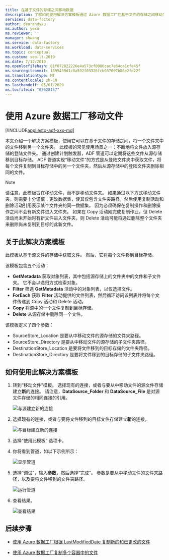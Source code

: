 ```yaml
---
title: 在基于文件的存储之间移动数据
description: 了解如何使用解决方案模板通过 Azure 数据工厂在基于文件的存储之间移动文件。
services: data-factory
author: dearandyxu
ms.author: yexu
ms.reviewer: ''
manager: shwang
ms.service: data-factory
ms.workload: data-services
ms.topic: conceptual
ms.custom: seo-lt-2019
ms.date: 7/12/2019
ms.openlocfilehash: 81f072822226e4a573cf0086cac7e64ca1cfe45f
ms.sourcegitcommit: 1895459d1c8a592f03326fcb037007b86e2fd22f
ms.translationtype: MT
ms.contentlocale: zh-CN
ms.lasthandoff: 05/01/2020
ms.locfileid: "82628157"
---
```

# <a name="move-files-with-azure-data-factory"></a>使用 Azure 数据工厂移动文件

[!INCLUDE[appliesto-adf-xxx-md](includes/appliesto-adf-xxx-md.md)]

本文介绍一个解决方案模板，使用它可以在基于文件的存储之间，将一个文件夹中的文件移到另一个文件夹。 此模板的常见使用场景之一：不断地将文件放入源存储的登陆文件夹。 通过创建计划触发器，ADF 管道可以定期将这些文件从源存储移到目标存储。  ADF 管道实现“移动文件”的方式是从登陆文件夹中获取文件，将每个文件复制到目标存储中的另一个文件夹，然后从源存储中的登陆文件夹删除相同的文件。

> [!NOTE]
> 请注意，此模板旨在移动文件，而不是移动文件夹。  如果通过以下方式移动文件夹，则需要十分谨慎：更改数据集，使其仅包含文件夹路径，然后使用复制活动和删除活动引用表示某个文件夹的同一数据集。 因为必须确保在复制操作和删除操作之间不会有新文件进入文件夹。 如果在 Copy 活动刚完成复制作业，但 Delete 活动尚未开始时有新文件进入文件夹，则 Delete 活动可能将通过删除整个文件夹来删除尚未复制到目标的此新文件。

## <a name="about-this-solution-template"></a>关于此解决方案模板

此模板从基于源文件的存储中获取文件。 然后，它将每个文件移到目标存储。

该模板包含五个活动：
- **GetMetadata** 获取对象列表，其中包括源存储上的文件夹中的文件和子文件夹。 它不会以递归方式检索对象。 
- **Filter** 筛选 **GetMetadata** 活动中的对象列表，以仅选择文件。 
- **ForEach** 获取 **Filter** 活动提供的文件列表，然后循环访问该列表并将每个文件传递到 Copy 活动和 Delete 活动。
- **Copy** 将源中的一个文件复制到目标存储。
- **Delete** 从源存储中删除同一个文件。

该模板定义了四个参数：
-  SourceStore_Location 是要从中移动文件的源存储的文件夹路径。 
-  SourceStore_Directory 是要从中移动文件的源存储的子文件夹路径。
-  DestinationStore_Location 是要将文件移到的目标存储的文件夹路径。 
-  DestinationStore_Directory 是要将文件移到的目标存储的子文件夹路径。

## <a name="how-to-use-this-solution-template"></a>如何使用此解决方案模板

1. 转到“移动文件”模板。  选择现有的连接，或者与要从中移动文件的源文件存储建立**新**的连接。 请注意，**DataSource_Folder** 和 **DataSource_File** 是对源文件存储的相同连接的引用。

    ![与源建立新的连接](media/solution-template-move-files/move-files1.png)

2. 选择现有的连接，或者与要将文件移到的目标文件存储建立**新**的连接。

    ![与目标建立新的连接](media/solution-template-move-files/move-files2.png)

3. 选择“使用此模板”  选项卡。
    
4. 你将看到管道，如以下示例所示：

    ![显示管道](media/solution-template-move-files/move-files4.png)

5. 选择“调试”，输入**参数**，然后选择“完成”。     参数是要从中移动文件的文件夹路径，以及要将文件移到的文件夹路径。 

    ![运行管道](media/solution-template-move-files/move-files5.png)

6. 查看结果。

    ![查看结果](media/solution-template-move-files/move-files6.png)

## <a name="next-steps"></a>后续步骤

- [使用 Azure 数据工厂根据 LastModifiedDate 复制新的和已更改的文件](solution-template-copy-new-files-lastmodifieddate.md)

- [使用 Azure 数据工厂复制多个容器中的文件](solution-template-copy-files-multiple-containers.md)